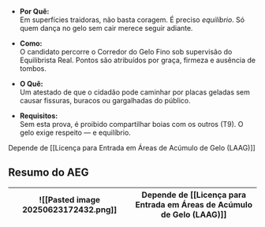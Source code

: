 - **Por Quê:**  
    Em superfícies traidoras, não basta coragem. É preciso _equilíbrio_. Só quem dança no gelo sem cair merece seguir adiante.
    
- **Como:**  
    O candidato percorre o Corredor do Gelo Fino sob supervisão do Equilibrista Real. Pontos são atribuídos por graça, firmeza e ausência de tombos.
    
- **O Quê:**  
    Um atestado de que o cidadão pode caminhar por placas geladas sem causar fissuras, buracos ou gargalhadas do público.
    
- **Requisitos:**  
    Sem esta prova, é proibido compartilhar boias com os outros (T9). O gelo exige respeito — e equilíbrio.

Depende de [[Licença para Entrada em Áreas de Acúmulo de Gelo (LAAG)]]


## Resumo do AEG

| ![[Pasted image 20250623172432.png]] | Depende de [[Licença para Entrada em Áreas de Acúmulo de Gelo (LAAG)]] |
| ------------------------------------ | ---------------------------------------------------------------------- |

